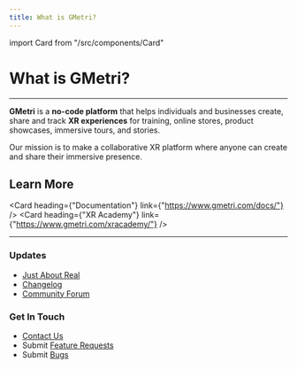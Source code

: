 ```yaml
---
title: What is GMetri?
---
```

import Card from "/src/components/Card"

# What is GMetri?

--- 

**GMetri** is a **no-code platform** that helps individuals and businesses create, share and track **XR experiences** for training, online stores, product showcases, immersive tours, and stories.

Our mission is to make a collaborative XR platform where anyone can create and share their immersive presence.

## Learn More

<Card heading={"Documentation"} link={"https://www.gmetri.com/docs/"} />
<Card heading={"XR Academy"} link={"https://www.gmetri.com/xracademy/"} />

---

### Updates

* [Just About Real](https://www.gmetri.com/justaboutreal/)
* [Changelog](/help/updates/)
* [Community Forum](https://community.gmetri.com)

### Get In Touch

* [Contact Us](/help/pages/contact-us)
* Submit [Feature Requests](https://feedback.gmetri.com/boards/feature-requests)
* Submit [Bugs](https://feedback.gmetri.com/boards/bugs)
